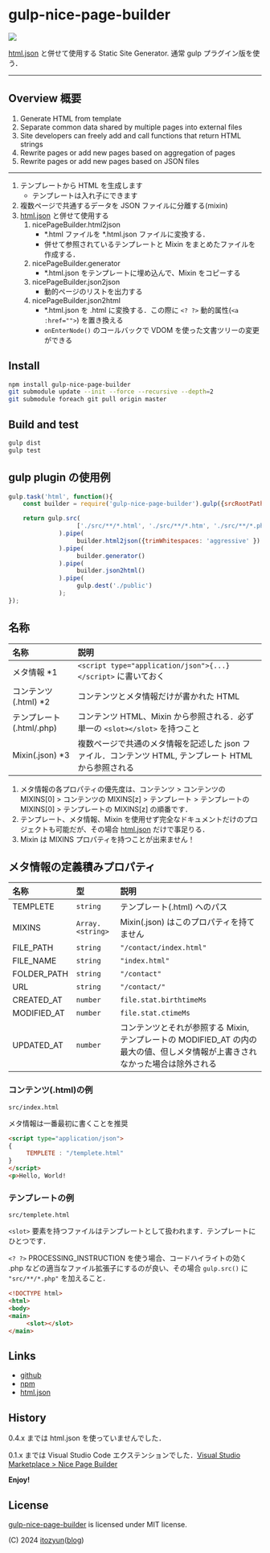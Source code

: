 # gulp-nice-page-builder

![](https://4.bp.blogspot.com/-_jS4oD7mDQ8/WJFq8Z7sZ-I/AAAAAAAARP0/SJJHoRWJ37cwdBuO2pvuHQ_rY3GI1nIHQCLcB/s800/NicePageBuilder_package.jpg '')

[html.json](https://github.com/itozyun/html.json) と併せて使用する Static Site Generator. 通常 gulp プラグイン版を使う．

---

## Overview 概要

1. Generate HTML from template
2. Separate common data shared by multiple pages into external files
3. Site developers can freely add and call functions that return HTML strings
4. Rewrite pages or add new pages based on aggregation of pages
5. Rewrite pages or add new pages based on JSON files

---

1. テンプレートから HTML を生成します
   * テンプレートは入れ子にできます
2. 複数ページで共通するデータを JSON ファイルに分離する(mixin)
3. [html.json](https://github.com/itozyun/html.json) と併せて使用する
   1. nicePageBuilder.html2json
      * *.html ファイルを *.html.json ファイルに変換する．
      * 併せて参照されているテンプレートと Mixin をまとめたファイルを作成する．
   2. nicePageBuilder.generator
      * *.html.json をテンプレートに埋め込んで、Mixin をコピーする
   3. nicePageBuilder.json2json
      * 動的ページのリストを出力する
   4. nicePageBuilder.json2html
      * *.html.json を .html に変換する．この際に `<? ?>` 動的属性(`<a :href="">`) を置き換える
      * `onEnterNode()` のコールバックで VDOM を使った文書ツリーの変更ができる

## Install

~~~sh
npm install gulp-nice-page-builder
git submodule update --init --force --recursive --depth=2
git submodule foreach git pull origin master
~~~

## Build and test

~~~sh
gulp dist
gulp test
~~~

## gulp plugin の使用例

~~~js
gulp.task('html', function(){
    const builder = require('gulp-nice-page-builder').gulp({srcRootPath: 'src'});

    return gulp.src(
                   ['./src/**/*.html', './src/**/*.htm', './src/**/*.php', './src/**/*.json']
              ).pipe(
                   builder.html2json({trimWhitespaces: 'aggressive' })
              ).pipe(
                   builder.generator()
              ).pipe(
                   builder.json2html()
              ).pipe(
                   gulp.dest('./public')
              );
});
~~~

## 名称

| 名称                     | 説明                                                                                                 |
|:-------------------------|:-----------------------------------------------------------------------------------------------------|
| メタ情報 *1              | `<script type="application/json">{...}</script>` に書いておく                                        |
| コンテンツ(.html) *2     | コンテンツとメタ情報だけが書かれた HTML                                                              |
| テンプレート(.html/.php) | コンテンツ HTML、Mixin から参照される．必ず単一の `<slot></slot>` を持つこと                         |
| Mixin(.json) *3          | 複数ページで共通のメタ情報を記述した json ファイル．コンテンツ HTML, テンプレート HTMLから参照される |

1. メタ情報の各プロパティの優先度は、コンテンツ > コンテンツの MIXINS\[0] > コンテンツの MIXINS\[z] > テンプレート > テンプレートの MIXINS\[0] > テンプレートの MIXINS\[z] の順番です．
2. テンプレート、メタ情報、Mixin を使用せず完全なドキュメントだけのプロジェクトも可能だが、その場合 [html.json](https://github.com/itozyun/html.json) だけで事足りる．
3. Mixin は MIXINS プロパティを持つことが出来ません！

## メタ情報の定義積みプロパティ

| 名称        | 型               | 説明                                      |
|:------------|:-----------------|:------------------------------------------|
| TEMPLETE    | `string`         | テンプレート(.html) へのパス              |
| MIXINS      | `Array.<string>` | Mixin(.json) はこのプロパティを持てません |
| FILE_PATH   | `string`         | `"/contact/index.html"`                   |
| FILE_NAME   | `string`         | `"index.html"`                            |
| FOLDER_PATH | `string`         | `"/contact"`                              |
| URL         | `string`         | `"/contact/"`                             |
| CREATED_AT  | `number`         |  `file.stat.birthtimeMs`                  |
| MODIFIED_AT | `number`         |  `file.stat.ctimeMs`                      |
| UPDATED_AT  | `number`         | コンテンツとそれが参照する Mixin, テンプレートの MODIFIED_AT の内の最大の値、但しメタ情報が上書きされなかった場合は除外される |

### コンテンツ(.html)の例

`src/index.html`

メタ情報は一番最初に書くことを推奨

~~~html
<script type="application/json">
{
     TEMPLETE : "/templete.html"
}
</script>
<p>Hello, World!
~~~

### テンプレートの例

`src/templete.html`

`<slot>` 要素を持つファイルはテンプレートとして扱われます．テンプレートにひとつです．

`<? ?>` PROCESSING_INSTRUCTION を使う場合、コードハイライトの効く .php などの適当なファイル拡張子にするのが良い、その場合 `gulp.src()` に `"src/**/*.php"` を加えること．

~~~html
<!DOCTYPE html>
<html>
<body>
<main>
     <slot></slot>
</main>
~~~

## Links

* [github](https://github.com/itozyun/gulp-nice-page-builder)
* [npm](https://www.npmjs.com/package/gulp-nice-page-builder)
* [html.json](https://github.com/itozyun/html.json)

## History

0.4.x までは html.json を使っていませんでした．

0.1.x までは Visual Studio Code エクステンションでした．[Visual Studio Marketplace > Nice Page Builder](https://marketplace.visualstudio.com/items?itemName=itozyun.nice-page-builder)

**Enjoy!**

## License

[gulp-nice-page-builder](https://github.com/itozyun/gulp-nice-page-builder) is licensed under MIT license.

(C) 2024 [itozyun](https://github.com/itozyun)([blog](//outcloud.blogspot.com/))